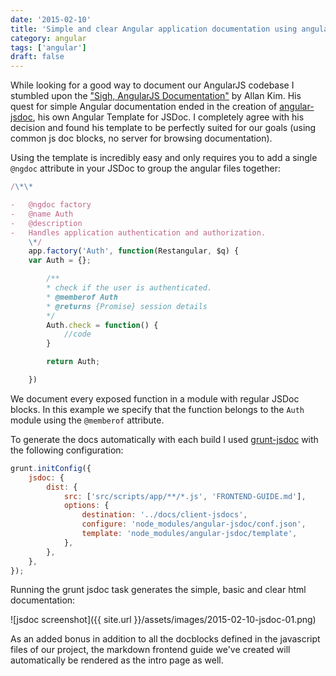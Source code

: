 ```yaml
---
date: '2015-02-10'
title: 'Simple and clear Angular application documentation using angular-jsdoc'
category: angular
tags: ['angular']
draft: false
---
```


While looking for a good way to document our AngularJS codebase I stumbled upon the ["Sigh, AngularJS Documentation"](http://allenhwkim.tumblr.com/post/92161523693/sigh-angularjs-documentation) by Allan Kim. His quest for simple Angular documentation ended in the creation of [angular-jsdoc](https://github.com/allenhwkim/angular-jsdoc), his own Angular Template for JSDoc. I completely agree with his decision and found his template to be perfectly suited for our goals (using common js doc blocks, no server for browsing documentation).

Using the template is incredibly easy and only requires you to add a single `@ngdoc` attribute in your JSDoc to group the angular files together:

```javascript
/\*\*

-   @ngdoc factory
-   @name Auth
-   @description
-   Handles application authentication and authorization.
    \*/
    app.factory('Auth', function(Restangular, $q) {
    var Auth = {};

        /**
        * check if the user is authenticated.
        * @memberof Auth
        * @returns {Promise} session details
        */
        Auth.check = function() {
            //code
        }

        return Auth;

    })
```

We document every exposed function in a module with regular JSDoc blocks. In this example we specify that the function belongs to the `Auth` module using the `@memberof` attribute.

To generate the docs automatically with each build I used [grunt-jsdoc](https://github.com/krampstudio/grunt-jsdoc) with the following configuration:

```javascript
grunt.initConfig({
    jsdoc: {
        dist: {
            src: ['src/scripts/app/**/*.js', 'FRONTEND-GUIDE.md'],
            options: {
                destination: '../docs/client-jsdocs',
                configure: 'node_modules/angular-jsdoc/conf.json',
                template: 'node_modules/angular-jsdoc/template',
            },
        },
    },
});
```

Running the grunt jsdoc task generates the simple, basic and clear html documentation:

![jsdoc screenshot]({{ site.url }}/assets/images/2015-02-10-jsdoc-01.png)

As an added bonus in addition to all the docblocks defined in the javascript files of our project, the markdown frontend guide we've created will automatically be rendered as the intro page as well.
